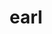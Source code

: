 ---
category: 4-letters
denotation: null
name: earl
reference_link: https://www.etymonline.com/word/earl
root_language: null
root_name: null
title: earl
type: free
word_sums:
- respelling: earl
  sum: 'Earl + '
---